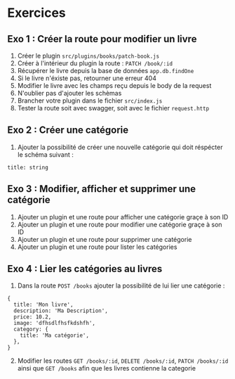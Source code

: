 # Exercices

## Exo 1 : Créer la route pour modifier un livre

1. Créer le plugin `src/plugins/books/patch-book.js`
2. Créer à l'intérieur du plugin la route : `PATCH /book/:id`
3. Récupérer le livre depuis la base de données `app.db.findOne`
4. Si le livre n'éxiste pas, retourner une erreur 404
5. Modifier le livre avec les champs reçu depuis le body de la request
6. N'oublier pas d'ajouter les schèmas
7. Brancher votre plugin dans le fichier `src/index.js`
8. Tester la route soit avec swagger, soit avec le fichier `request.http`

## Exo 2 : Créer une catégorie

1. Ajouter la possibilité de créer une nouvelle catégorie
  qui doit réspécter le schéma suivant :

```
title: string
```

## Exo 3 : Modifier, afficher et supprimer une catégorie

1. Ajouter un plugin et une route pour afficher une catégorie
   graçe à son ID
2. Ajouter un plugin et une route pour modifier une catégorie
   graçe à son ID
3. Ajouter un plugin et une route pour supprimer une catégorie
4. Ajouter un plugin et une route pour lister les catégories

## Exo 4 : Lier les catégories au livres

1. Dans la route `POST /books` ajouter la possibilité de lui lier
   une catégorie : 

```
{
  title: 'Mon livre',
  description: 'Ma Description',
  price: 10.2,
  image: 'dfhsdlfhsfkdshfh',
  category: {
    title: 'Ma catégorie',
  },
}
```

2. Modifier les routes `GET /books/:id`, `DELETE /books/:id`, `PATCH /books/:id` ainsi
   que `GET /books` afin que les livres contienne la categorie
